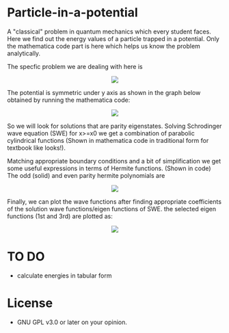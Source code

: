 # Particle-in-a-potential
A "classical" problem in quantum mechanics which every student faces. Here we find out the energy values of a particle trapped in a potential. Only the mathematica code part is here which helps us know the problem analytically.


The specfic problem we are dealing with here is 
<p align="center">
  <img src="http://i.imgur.com/eUIYwFT.png"/>
 </p>

The potential is symmetric under y axis as shown in the graph below obtained by running the mathematica code:
<p align="center">
  <img src="http://i.imgur.com/x9XJGyt.png"/>
 </p>
So we will look for solutions that are parity eigenstates. Solving Schrodinger wave equation (SWE) for x>=x0 we get a combination of parabolic cylindrical functions (Shown in mathematica code in traditional form for textbook like looks!).

Matching appropriate boundary conditions and a bit of simplification we get some useful expressions in terms of Hermite functions. (Shown in code)
The odd (solid) and even parity hermite polynomials are 
<p align="center">
  <img src="http://i.imgur.com/CNWa09g.png"/>
 </p>

Finally, we can plot the wave functions after finding appropriate coefficients of the solution wave functions/eigen functions of SWE. the selected eigen functions (1st and 3rd) are plotted as:
<p align="center">
  <img src="http://i.imgur.com/s7jdRsd.png"/>
 </p>


# TO DO
  - calculate energies in tabular form
  
# License
  - GNU GPL v3.0 or later on your opinion.
